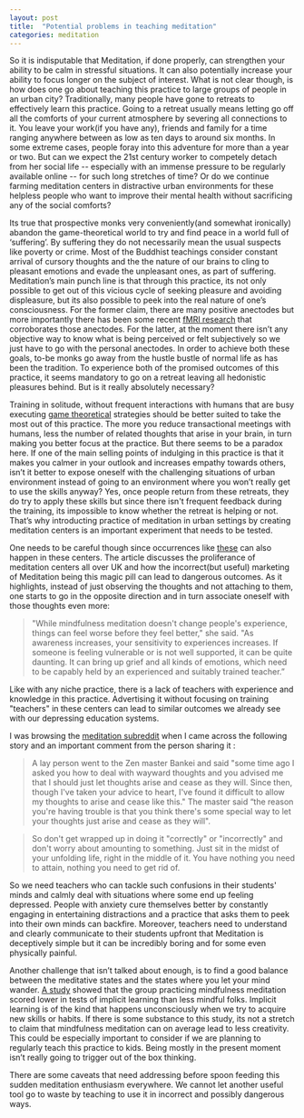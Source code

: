 ```yaml
---
layout: post
title:  "Potential problems in teaching meditation"
categories: meditation
---
```


So it is indisputable that Meditation, if done properly, can strengthen your ability to be calm in stressful situations. It can also potentially increase your ability to focus longer on the subject of interest. What is not clear though, is how does one go about teaching this practice to large groups of people in an urban city? Traditionally, many people have gone to retreats to effectively learn this practice. Going to a retreat usually means letting go off all the comforts of your current atmosphere by severing all connections to it. You leave your work(if you have any), friends and family for a time ranging anywhere between as low as ten days to around six months. In some extreme cases, people foray into this adventure for more than a year or two. But can we expect the 21st century worker to competely detach from her social life -- especially with an immense pressure to be regularly available online -- for such long stretches of time? Or do we continue farming meditation centers in distractive urban environments for these helpless people who want to improve their mental health without sacrificing any of the social comforts?

Its true that prospective monks very conveniently(and somewhat ironically) abandon the game-theoretical world to try and find peace in a world full of ‘suffering’. By suffering they do not necessarily mean the usual suspects like poverty or crime. Most of the Buddhist teachings consider constant arrival of cursory thoughts and the the nature of our brains to cling to pleasant emotions and evade the unpleasant ones, as part of suffering. Meditation’s main punch line is that through this practice, its not only possible to get out of this vicious cycle of seeking pleasure and avoiding displeasure, but its also possible to peek into the real nature of one’s consciousness. For the former claim, there are many positive anectodes but more importantly there has been some recent <u>[fMRI research](http://www.ncbi.nlm.nih.gov/pmc/articles/PMC3485650/)</u> that corroborates those anectodes. For the latter, at the moment there isn’t any objective way to know what is being perceived or felt subjectively so we just have to go with the personal anectodes. In order to achieve both these goals, to-be monks go away from the hustle bustle of normal life as has been the tradition. To experience both of the promised outcomes of this practice, it seems mandatory to go on a retreat leaving all hedonistic pleasures behind. But is it really absolutely necessary? 

Training in solitude, without frequent interactions with humans that are busy executing <u>[game theoretical](http://plato.stanford.edu/entries/game-theory/)</u> strategies should be better suited to take the most out of this practice. The more you reduce transactional meetings with humans, less the number of related thoughts that arise in your brain, in turn making you better focus at the practice. But there seems to be a paradox here. If one of the main selling points of indulging in this practice is that it makes you calmer in your outlook and increases empathy towards others, isn’t it better to expose oneself with the challenging situations of urban environment instead of going to an environment where you won’t really get to use the skills anyway? Yes, once people return from these retreats, they do try to apply these skills but since there isn't frequent feedback during the training, its impossible to know whether the retreat is helping or not. That’s why introducting practice of meditation in urban settings by creating meditation centers is an important experiment that needs to be tested. 

One needs to be careful though since occurrences like <u>[these](http://www.theguardian.com/society/2014/aug/25/mental-health-meditation)</u> can also happen in these centers. The article discusses the proliferance of meditation centers all over UK and how the incorrect(but useful) marketing of Meditation being this magic pill can lead to dangerous outcomes. As it highlights, instead of just observing the thoughts and not attaching to them, one starts to go in the opposite direction and in turn associate oneself with those thoughts even more:

>"While mindfulness meditation doesn't change people's experience, things can feel worse before they feel better," she said. "As awareness increases, your sensitivity to experiences increases. If someone is feeling vulnerable or is not well supported, it can be quite daunting. It can bring up grief and all kinds of emotions, which need to be capably held by an experienced and suitably trained teacher.”

Like with any niche practice, there is a lack of teachers with experience and knowledge in this practice. Advertising it without focusing on training "teachers" in these centers can lead to similar outcomes we already see with our depressing education systems.

I was browsing the <u>[meditation subreddit](https://www.reddit.com/r/meditation)</u> when I came across the following story and an important comment from the person sharing it :

>A lay person went to the Zen master Bankei and said "some time ago I asked you how to deal with wayward thoughts and you advised me that I should just let thoughts arise and cease as they will. Since then, though I've taken your advice to heart, I've found it difficult to allow my thoughts to arise and cease like this."
The master said “the reason you're having trouble is that you think there's some special way to let your thoughts just arise and cease as they will".

>So don't get wrapped up in doing it "correctly" or "incorrectly" and don't worry about amounting to something. Just sit in the midst of your unfolding life, right in the middle of it. You have nothing you need to attain, nothing you need to get rid of.

So we need teachers who can tackle such confusions in their students' minds and calmly deal with situations where some end up feeling depressed.  People with anxiety cure themselves better by constantly engaging in entertaining distractions and a practice that asks them to peek into their own minds can backfire. Moreover, teachers need to understand and clearly communicate to their students upfront that Meditation is deceptively simple but it can be incredibly boring and for some even physically painful. 


Another challenge that isn’t talked about enough, is to find a good balance between the meditative states and the states where you let your mind wander. <u>[A study](http://www.eurekalert.org/pub_releases/2013-11/gumc-mii103113.php)</u> showed that the group practicing mindfulness meditation scored lower in tests of implicit learning than less mindful folks. Implicit learning is of the kind that happens unconsciously when we try to acquire new skills or habits. If there is some substance to this study, its not a stretch to claim that mindfulness meditation can on average lead to less creativity. This could be especially important to consider if we are planning to regularly teach this practice to kids. Being mostly in the present moment isn’t really going to trigger out of the box thinking. 

There are some caveats that need addressing before spoon feeding this sudden meditation enthusiasm everywhere. We cannot let another useful tool go to waste by teaching to use it in incorrect and possibly dangerous ways. 


